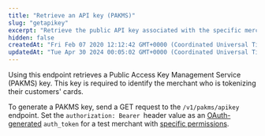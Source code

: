 ```yaml
---
title: "Retrieve an API key (PAKMS)"
slug: "getapikey"
excerpt: "Retrieve the public API key associated with the specific merchant and developer app. The merchant UUID (mId) and app UUID are pulled from the authtoken used. If `AutoActivateOnGet` is `true`, an API key is generated (if one does not exist)."
hidden: false
createdAt: "Fri Feb 07 2020 12:12:42 GMT+0000 (Coordinated Universal Time)"
updatedAt: "Tue Apr 30 2024 00:05:02 GMT+0000 (Coordinated Universal Time)"
---
```

Using this endpoint retrieves a Public Access Key Management Service (PAKMS) key. This key is required to identify the merchant who is tokenizing their customers' cards.

To generate a PAKMS key, send a GET request to the `/v1/pakms/apikey` endpoint. Set the `authorization: Bearer `header value as an [OAuth-generated](doc:oauth-intro) `auth_token` for a test merchant with [specific permissions](doc:ecommerce-app-permissions).
